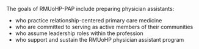 The goals of RMUoHP-PAP include preparing physician assistants:

- who practice <span class="highlight-orange">relationship-centered primary care</span> medicine
- who are <span class="highlight-red">committed to serving as active members of their communities</span>
- who <span class="highlight">assume leadership roles within the profession</span>
- who <span class="highlight-orange">support and sustain the RMUoHP physician assistant program</span> 


